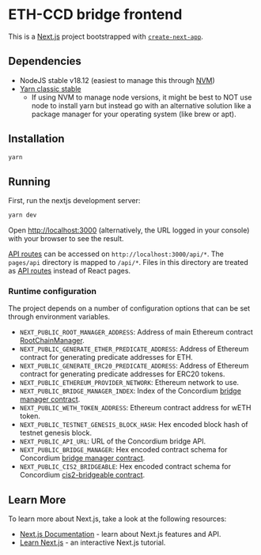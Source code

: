# ETH-CCD bridge frontend

This is a [Next.js](https://nextjs.org/) project bootstrapped with [`create-next-app`](https://github.com/vercel/next.js/tree/canary/packages/create-next-app).

## Dependencies

- NodeJS stable v18.12 (easiest to manage this through [NVM](https://github.com/nvm-sh/nvm))
- [Yarn classic stable](https://classic.yarnpkg.com/en/docs/install)
  - If using NVM to manage node versions, it might be best to NOT use node to install yarn but instead go with an
    alternative solution like a package manager for your operating system (like brew or apt).

## Installation

```bash
yarn
```

## Running

First, run the nextjs development server:

```bash
yarn dev
```

Open [http://localhost:3000](http://localhost:3000) (alternatively, the URL logged in your console) with your browser to see the result.

[API routes](https://nextjs.org/docs/api-routes/introduction) can be accessed on `http://localhost:3000/api/*`.
The `pages/api` directory is mapped to `/api/*`. Files in this directory are treated as [API routes](https://nextjs.org/docs/api-routes/introduction) instead of React pages.

### Runtime configuration

The project depends on a number of configuration options that can be set through environment variables.

- `NEXT_PUBLIC_ROOT_MANAGER_ADDRESS`: Address of main Ethereum contract [RootChainManager](../ethereum_contracts/contracts/root).
- `NEXT_PUBLIC_GENERATE_ETHER_PREDICATE_ADDRESS`: Address of Ethereum contract for generating predicate addresses for ETH.
- `NEXT_PUBLIC_GENERATE_ERC20_PREDICATE_ADDRESS`: Address of Ethereum contract for generating predicate addresses for ERC20 tokens.
- `NEXT_PUBLIC_ETHEREUM_PROVIDER_NETWORK`: Ethereum network to use.
- `NEXT_PUBLIC_BRIDGE_MANAGER_INDEX`: Index of the Concordium [bridge manager contract](../concordium_contracts/bridge-manager).
- `NEXT_PUBLIC_WETH_TOKEN_ADDRESS`: Ethereum contract address for wETH token.
- `NEXT_PUBLIC_TESTNET_GENESIS_BLOCK_HASH`: Hex encoded block hash of testnet genesis block.
- `NEXT_PUBLIC_API_URL`: URL of the Concordium bridge API.
- `NEXT_PUBLIC_BRIDGE_MANAGER`: Hex encoded contract schema for Concordium [bridge manager contract](../concordium_contracts/bridge-manager).
- `NEXT_PUBLIC_CIS2_BRIDGEABLE`: Hex encoded contract schema for Concordium [cis2-bridgeable contract](../concordium_contracts/cis2-bridgeable).

## Learn More

To learn more about Next.js, take a look at the following resources:

-   [Next.js Documentation](https://nextjs.org/docs) - learn about Next.js features and API.
-   [Learn Next.js](https://nextjs.org/learn) - an interactive Next.js tutorial.
